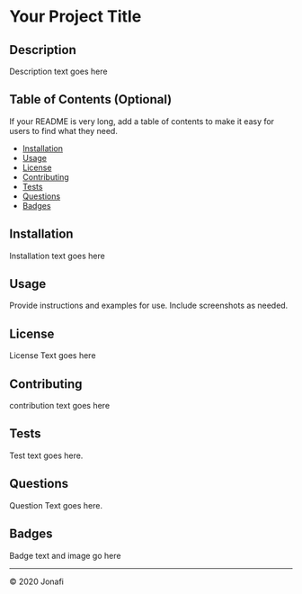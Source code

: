 # Your Project Title

## Description 

Description text goes here


## Table of Contents (Optional)

If your README is very long, add a table of contents to make it easy for users to find what they need.

* [Installation](#installation)
* [Usage](#usage)
* [License](#license)
* [Contributing](#contributing)
* [Tests](#tests)
* [Questions](#questions)
* [Badges](#badges)


## Installation

Installation text goes here


## Usage 

Provide instructions and examples for use. Include screenshots as needed. 


## License

License Text goes here


## Contributing

contribution text goes here

## Tests

Test text goes here.

## Questions

Question Text goes here.

## Badges

Badge text and image go here



---
© 2020 Jonafi


